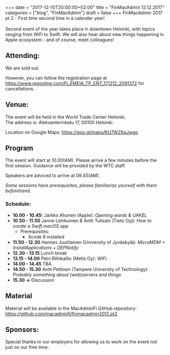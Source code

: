 +++
date = "2017-12-10T20:00:00+02:00"
title = "FinMacAdmin 12.12.2017"
categories = ["blog", "FinMacAdmin"]
draft = false
+++
FinMacAdmin 2017 pt.2 - First time second time in a calendar year!
<br/><br/>
Second event of the year takes place in downtown Helsinki, with topics ranging from WiFi to Swift. We will also hear about new things happening in Apple ecosystem - and of course, meet colleagues!

## Attending:
We are sold out.

However, you can follow the registration page at https://www.regonline.com/FI_EMEIA_TP_ENT_171212_2091372 for cancellations.


## Venue:

The event will be held in the World Trade Center Helsinki.  
The address is:  Aleksanterinkatu 17, 00100 Helsinki.

Location on Google Maps: https://goo.gl/maps/KU7WZ6qJwgq


## Program
The event will start at 10.00(AM). Please arrive a few minutes before the first session. Guidance will be provided by the WTC staff.

Speakers are adviced to arrive at 09.45(AM).

*Some sessions have prerequisites, please familiarize yourself with them beforehand.*

### Schedule:
- **10.00 - 10.45:**  Jarkko Ahonen (Apple): *Opening words & UAKEL*
- **10.50 - 11.50** Janne Lehikoinen & Antti Tulisalo (Tieto Oyj): *How to create a Swift macOS app*
  - Prerequisites:
    - Xcode 9 installed
- **11.50 - 12.30** Hannes Juutilainen (University of Jyväskylä): *MicroMDM + InstallApplications + DEPNotify*
- **12.30 - 13.15** Lunch break
- **13.15 - 14.00** Petri Riihikallio (Metis Oy): *WiFi*
- **14.00 - 14.45** TBA
- **14.50 - 15.30** Antti Pettinen (Tampere University of Technology): *Probably something about (web)servers and things*
- **15.30 ->** Discussion



## Material

Material will be available in the MacAdminFi GitHub repository: https://github.com/macadminfi/finmacadmin2017_pt2


## Sponsors:

Special thanks to our employers for allowing us to work on the event not just on our free time.
